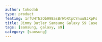 ```yaml
---
author: tokodab
type: product
featimg: 1rfUHTN2Ob998asBrWbRtpCYnuu8JXpPs
title: Jimmy Butler Samsung Galaxy S9 Case
tags: [samsung, galaxy, s9]
category: [samsung]
---
```

